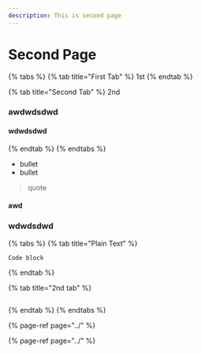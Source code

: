 ```yaml
---
description: This is second page
---
```


# Second Page

{% tabs %}
{% tab title="First Tab" %}
1st
{% endtab %}

{% tab title="Second Tab" %}
2nd

### awdwdsdwd

#### wdwdsdwd
{% endtab %}
{% endtabs %}

* bullet
* bullet

> quote

#### awd

### wdwdsdwd

{% tabs %}
{% tab title="Plain Text" %}
```text
Code block
```
{% endtab %}

{% tab title="2nd tab" %}
```

```
{% endtab %}
{% endtabs %}

{% page-ref page="../" %}

{% page-ref page="../" %}



